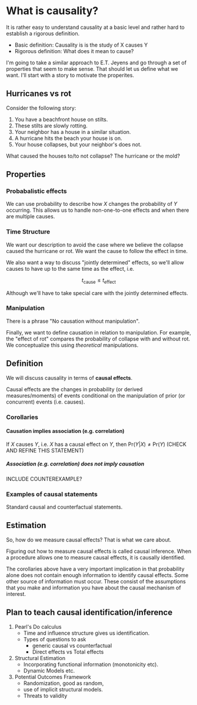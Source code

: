 # What is causality?
It is rather easy to understand causality at a basic level and rather hard to establish a rigorous definition.

 - Basic definition: Causality is is the study of X causes Y
 - Rigorous definition: What does it mean to cause?
 
I'm going to take a similar approach to E.T. Jeyens and go through a set of properties that seem to make sense. 
That should let us define what we want.
I'll start with a story to motivate the properites.

## Hurricanes vs rot

Consider the following story:

1. You have a beachfront house on stilts.
2. These stilts are slowly rotting.
3. Your neighbor has a house in a similar situation.
4. A hurricane hits the beach your house is on.
5. Your house collapses, but your neighbor's does not.

What caused the houses to/to not collapse? The hurricane or the mold?

## Properties

### Probabalistic effects

We can use probability to describe how $X$ changes the probability of $Y$ occurring.
This allows us to handle non-one-to-one effects and when there are multiple causes.

### Time Structure

We want our description to avoid the case where we believe the collapse caused the hurricane or rot. 
We want the cause to follow the effect in time.

We also want a way to discuss "jointly determined" effects, so we'll allow causes to have up to the same time as the effect, i.e.

$$
t_\text{cause} \leq t_\text{effect}
$$

Although we'll have to take special care with the jointly determined effects.

### Manipulation

There is a phrase "No causation without manipulation".

Finally, we want to define causation in relation to manipulation.
For example, the "effect of rot" compares the probability of collapse with and without rot.
We conceptualize this using *theoretical* manipulations.

## Definition

We will discuss causality in terms of **causal effects**.

Causal effects are the changes in probability (or derived measures/moments) of events  conditional on the manipulation of prior (or concurrent) events (i.e. causes).


### Corollaries

#### Causation implies association (e.g. correlation)

If $X$ causes $Y$, i.e. $X$ has a causal effect on $Y$, then 
$\text{Pr}(Y|X) \neq \text{Pr}(Y)$ (CHECK AND REFINE THIS STATEMENT)

##### Association (e.g. correlation) does not imply causation

INCLUDE COUNTEREXAMPLE?

### Examples of causal statements

Standard causal and counterfactual statements.

## Estimation

So, how do we measure causal effects? That is what we care about.

Figuring out how to measure causal effects is called causal inference.
When a procedure allows one to measure causal effects, it is causally identified.

The corollaries above have a very important implication in that probability alone does not contain enough information to identify causal effects. Some other source of information must occur. These consist of the assumptions that you make and information you have about the causal mechanism of interest.

## Plan to teach causal identification/inference

1. Pearl's Do calculus
	- Time and influence structure gives us identification.
    - Types of questions to ask 
    	- generic causal vs counterfactual
        - Direct effects vs Total effects
1. Structural Estimation
	- Incorporating functional information (monotonicity etc).
    - Dynamic Models etc.
1. Potential Outcomes Framework
	- Randomization, good as random, 
    - use of implicit structural models.
    - Threats to validity

